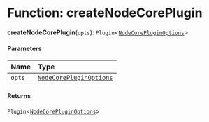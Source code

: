 # Function: createNodeCorePlugin

**createNodeCorePlugin**(`opts`): `Plugin`<[`NodeCorePluginOptions`](/en/auto-docs/node-core-plugin/interfaces/NodeCorePluginOptions.md)>

#### Parameters

| Name | Type |
| :------ | :------ |
| `opts` | [`NodeCorePluginOptions`](/en/auto-docs/node-core-plugin/interfaces/NodeCorePluginOptions.md) |

#### Returns

`Plugin`<[`NodeCorePluginOptions`](/en/auto-docs/node-core-plugin/interfaces/NodeCorePluginOptions.md)>
